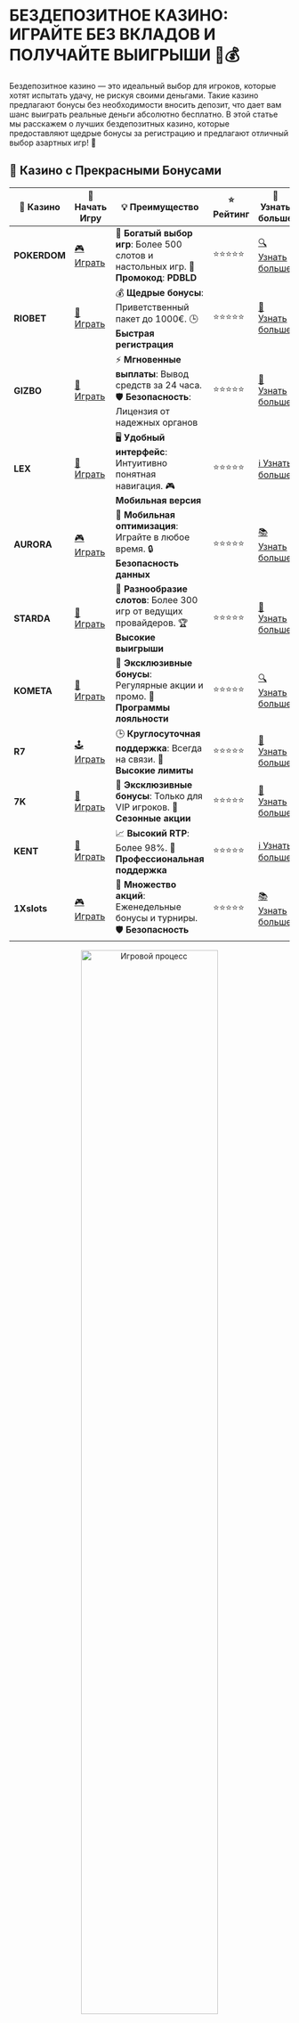# БЕЗДЕПОЗИТНОЕ КАЗИНО: ИГРАЙТЕ БЕЗ ВКЛАДОВ И ПОЛУЧАЙТЕ ВЫИГРЫШИ 🎰💰

Бездепозитное казино — это идеальный выбор для игроков, которые хотят испытать удачу, не рискуя своими деньгами. Такие казино предлагают бонусы без необходимости вносить депозит, что дает вам шанс выиграть реальные деньги абсолютно бесплатно. В этой статье мы расскажем о лучших бездепозитных казино, которые предоставляют щедрые бонусы за регистрацию и предлагают отличный выбор азартных игр! 🎯

## 🌟 Казино с Прекрасными Бонусами

| 🎲 **Казино** | 🔗 **Начать Игру** | 💡 **Преимущество** | ⭐ **Рейтинг** | 🔗 **Узнать больше** |
|--------------|---------------------|---------------------|----------------|----------------------|
| **POKERDOM**  | [🎮 Играть](https://brandplay.link/4k77v2yx) | 🎉 **Богатый выбор игр**: Более 500 слотов и настольных игр. 🎁 **Промокод**: **PDBLD** | ⭐⭐⭐⭐⭐ | [🔍 Узнать больше](https://brandplay.link/4k77v2yx) |
| **RIOBET**    | [🎰 Играть](https://brandplay.link/7xBLTPyj) | 💰 **Щедрые бонусы**: Приветственный пакет до 1000€. 🕒 **Быстрая регистрация** | ⭐⭐⭐⭐⭐ | [📖 Узнать больше](https://brandplay.link/7xBLTPyj) |
| **GIZBO**     | [🎲 Играть](https://brandplay.link/bprXw4YV) | ⚡ **Мгновенные выплаты**: Вывод средств за 24 часа. 🛡️ **Безопасность**: Лицензия от надежных органов | ⭐⭐⭐⭐⭐ | [📝 Узнать больше](https://brandplay.link/bprXw4YV) |
| **LEX**       | [🤑 Играть](https://brandplay.link/zW4hdDFV) | 🖥️ **Удобный интерфейс**: Интуитивно понятная навигация. 🎮 **Мобильная версия** | ⭐⭐⭐⭐⭐ | [ℹ️ Узнать больше](https://brandplay.link/zW4hdDFV) |
| **AURORA**    | [🎮 Играть](https://10trafic-stat2.com/click/668546556bcc6313411604bd/6766/13032/subaccount) | 📱 **Мобильная оптимизация**: Играйте в любое время. 🔒 **Безопасность данных** | ⭐⭐⭐⭐⭐ | [📚 Узнать больше](https://10trafic-stat2.com/click/668546556bcc6313411604bd/6766/13032/subaccount) |
| **STARDА**    | [🎯 Играть](https://brandplay.link/fB7xwRFL) | 🎰 **Разнообразие слотов**: Более 300 игр от ведущих провайдеров. 🏆 **Высокие выигрыши** | ⭐⭐⭐⭐⭐ | [🔎 Узнать больше](https://brandplay.link/fB7xwRFL) |
| **KOMETA**    | [🎰 Играть](https://brandplay.link/8ZymQJV8) | 🎁 **Эксклюзивные бонусы**: Регулярные акции и промо. 🔄 **Программы лояльности** | ⭐⭐⭐⭐⭐ | [🔍 Узнать больше](https://brandplay.link/8ZymQJV8) |
| **R7**        | [🕹️ Играть](https://brandplay.link/bMd3Yjsw) | 🕒 **Круглосуточная поддержка**: Всегда на связи. 💸 **Высокие лимиты** | ⭐⭐⭐⭐⭐ | [📖 Узнать больше](https://brandplay.link/bMd3Yjsw) |
| **7K**        | [🎲 Играть](https://brandplay.link/BvQyFShp) | 🌟 **Эксклюзивные бонусы**: Только для VIP игроков. 🎉 **Сезонные акции** | ⭐⭐⭐⭐⭐ | [📝 Узнать больше](https://brandplay.link/BvQyFShp) |
| **KENT**      | [🤑 Играть](https://brandplay.link/Fv2WP3js) | 📈 **Высокий RTP**: Более 98%. 💼 **Профессиональная поддержка** | ⭐⭐⭐⭐⭐ | [ℹ️ Узнать больше](https://brandplay.link/Fv2WP3js) |
| **1Xslots**   | [🎮 Играть](https://brandplay.link/hSB1khtr) | 🎉 **Множество акций**: Еженедельные бонусы и турниры. 🛡️ **Безопасность** | ⭐⭐⭐⭐⭐ | [📚 Узнать больше](https://brandplay.link/hSB1khtr) |

<div align="center"> <img src="https://i.pinimg.com/originals/1d/b3/25/1db325483acbe642c6d4e6fdd73a4988.gif" alt="Игровой процесс" width="70%"> </div>
---

## 🚀 Быстрые Выигрыши и Поддержка

| 🎲 **Казино** | 🔗 **Начать Игру** | 💡 **Преимущество** | ⭐ **Рейтинг** | 🔗 **Узнать больше** |
|--------------|---------------------|---------------------|----------------|----------------------|
| **GAMA**      | [🎯 Играть](https://brandplay.link/j6NMKsDz) | 🔍 **Интуитивный интерфейс**: Легкость использования. 🏅 **Престижные турниры** | ⭐⭐⭐⭐☆ | [🔎 Узнать больше](https://brandplay.link/j6NMKsDz) |
| **ONION**     | [🎰 Играть](https://brandplay.link/zBGRVpQ9) | 🤑 **Низкие ставки**: Идеально для начинающих. 🔄 **Быстрые выводы** | ⭐⭐⭐⭐☆ | [🔍 Узнать больше](https://brandplay.link/zBGRVpQ9) |
| **ЧЕМПИОН**   | [🕹️ Играть](https://temon-gter.cfd/go/lRq?p80412p304504pcc44t17455) | 🏅 **Лояльная программа**: Награды за активность. 🎁 **Ежемесячные бонусы** | ⭐⭐⭐⭐☆ | [📖 Узнать больше](https://temon-gter.cfd/go/lRq?p80412p304504pcc44t17455) |
| **VAVADA**    | [🎲 Играть](https://vavadapartner.pro/?promo=ea5c9275-6854-4505-94fc-95ab18221945-linkb2) | 🚀 **Быстрая регистрация**: Начните играть мгновенно. 🔐 **Безопасные транзакции** | ⭐⭐⭐⭐☆ | [📝 Узнать больше](https://vavadapartner.pro/?promo=ea5c9275-6854-4505-94fc-95ab18221945-linkb2) |
| **FRIENDS**   | [🤑 Играть](https://gofriends.kim/linkb2) | 🤝 **Социальные игры**: Играйте с друзьями. 🌐 **Мультиплатформенность** | ⭐⭐⭐⭐☆ | [ℹ️ Узнать больше](https://gofriends.kim/linkb2) |
| **1WIN**      | [🎮 Играть](https://brandplay.link/smXVpBbG) | 🏆 **Спортивные ставки**: Широкий выбор видов спорта. 💵 **Высокие коэффициенты** | ⭐⭐⭐⭐☆ | [📚 Узнать больше](https://brandplay.link/smXVpBbG) |
| **DRIP**      | [🎯 Играть](https://drp-ircp01.com/c07e6a3db) | 🌐 **Инновационные игры**: Новейшие игровые технологии. 🛡️ **Высокая безопасность** | ⭐⭐⭐⭐☆ | [🔎 Узнать больше](https://drp-ircp01.com/c07e6a3db) |
| **JOYCASINO** | [🎰 Играть](https://rpc30.call2me.pro/?/ru/registration?apkpop=0&partner=p24970p3291217pc98f) | 🎁 **Приятные бонусы**: Ежедневные акции и подарки. 🕹️ **Разнообразие игр** | ⭐⭐⭐⭐☆ | [🔍 Узнать больше](https://rpc30.call2me.pro/?/ru/registration?apkpop=0&partner=p24970p3291217pc98f) |
| **PLAYFORTUNA** | [🎮 Играть](https://fortunapromo.net/alt/playfortuna/registration?0dc4a9362a71feb7e3f165fb8e766f70) | 🎉 **Регулярные акции**: Бонусы, фриспины и многое другое. 🏅 **Турниры** | ⭐⭐⭐⭐☆ | [📚 Узнать больше](https://fortunapromo.net/alt/playfortuna/registration?0dc4a9362a71feb7e3f165fb8e766f70) |
| **SYKAA**     | [🤑 Играть](https://s-two-way.com/?source=linkb2&pid=30697) | 💸 **Доступные ставки**: Идеально для новичков. 🎁 **Щедрые бонусы** | ⭐⭐⭐⭐☆ | [🔍 Узнать больше](https://s-two-way.com/?source=linkb2&pid=30697) |

<div align="center"> <img src="https://i.pinimg.com/originals/1d/b3/25/1db325483acbe642c6d4e6fdd73a4988.gif" alt="Игровой процесс" width="70%"> </div>



![Бездепозитное казино](https://i.pinimg.com/originals/a9/29/6e/a9296ea1cf6a7c20a985e593451f0323.png)

## 1. ПОКЕРДОМ: БЕЗДЕПОЗИТНЫЙ БОНУС И ШИРОКИЙ ВЫБОР ИГР 🎲

Pokerdom — это одно из лучших казино для начинающих игроков, которое предлагает бездепозитные бонусы. Вам достаточно зарегистрироваться, чтобы получить шанс на бесплатные вращения или бонусы, которые можно использовать на реальную игру.

### Особенности:
- Лицензированное казино с честными выплатами.
- Бездепозитные бонусы для новых игроков.
- Множество слотов и настольных игр.
- Простой интерфейс и выгодные условия.

## 2. РИОБЕТ: БЕЗДЕПОЗИТНЫЙ БОНУС И ПРИВЛЕКАТЕЛЬНЫЕ УСЛОВИЯ 💰

Riobet — популярное онлайн-казино, которое радует своих пользователей бездепозитными бонусами. Это означает, что вы можете играть на реальные деньги, не делая никаких вкладов, а бонусы можно использовать для ставок на различные игры.

### Особенности:
- Лицензированное казино с прозрачными выплатами.
- Бездепозитный бонус при регистрации.
- Множество игр, включая слоты и рулетку.
- Простота вывода средств и быстрота транзакций.

## 3. АУРОРА КАЗИНО: БЕЗДЕПОЗИТНЫЕ БОНУСЫ НА СТАРТ 🌟

Aurora Casino предлагает своим пользователям бездепозитные бонусы, которые можно использовать для игры на реальные деньги. Это идеальный выбор для новичков, которые хотят испытать удачу без риска.

### Особенности:
- Лицензированное казино с высокой репутацией.
- Щедрые бездепозитные бонусы на старте.
- Простота регистрации и удобная платформа.
- Множество игр, включая популярные слоты.

## 4. КОМЕТА КАЗИНО: ИГРАЙТЕ БЕЗДЕПОЗИТНО С БОНУСАМИ 🚀

Kometa Casino предлагает привлекательные бездепозитные бонусы для новичков. Казино позволяет испытать удачу в различных играх без необходимости пополнять счет. Это отличный способ ознакомиться с казино и понять, подходит ли оно вам.

### Особенности:
- Лицензированное казино с прозрачными выплатами.
- Бездепозитные бонусы за регистрацию.
- Множество игр и удобный интерфейс.
- Простой процесс вывода средств.

## 5. 7К КАЗИНО: БЕЗДЕПОЗИТНЫЕ БОНУСЫ И ПРИВЛЕКАТЕЛЬНЫЕ УСЛОВИЯ 💸

7K Casino радует своих игроков бездепозитными бонусами, которые можно использовать для начала игры. Это удобная и выгодная возможность для тех, кто хочет испытать свои силы в казино без вложений.

### Особенности:
- Лицензированное казино с проверенными выплатами.
- Бездепозитные бонусы на регистрацию.
- Множество слотов и настольных игр.
- Удобная мобильная версия для игры на ходу.

## 6. 1X SLOTS: БЕЗДЕПОЗИТНЫЙ БОНУС И УДОБСТВО ИГРЫ 🎰

1X Slots предлагает бездепозитные бонусы, которые можно использовать на различных играх. Это казино дает игрокам шанс испытать удачу, не рискуя собственными средствами.

### Особенности:
- Лицензированное казино с честными выплатами.
- Бездепозитный бонус для новых игроков.
- Множество игр с реальными ставками.
- Простота вывода средств и поддержка различных валют.

## 7. ГАМА КАЗИНО: ИГРАЙТЕ БЕЗДЕПОЗИТНО И ПОЛУЧАЙТЕ ВЫИГРЫШИ 💎

Gama Casino предлагает уникальную возможность играть бездепозитно и выиграть реальные деньги. Вы можете начать игру, не вкладывая средства, и использовать бонусы для увеличения шансов на выигрыш.

### Особенности:
- Лицензированное казино с безопасными выплатами.
- Бездепозитные бонусы для новых игроков.
- Простота игры и понятный интерфейс.
- Множество слотов и настольных игр.

## 8. ВАВАДА КАЗИНО: БЕЗДЕПОЗИТНЫЕ БОНУСЫ И ШИРОКИЙ ВЫБОР ИГР 💰

Vavada Casino также радует игроков бездепозитными бонусами, которые позволяют начать играть без риска. Казино предлагает широкий выбор игр, от слотов до настольных игр, для максимального удовольствия.

### Особенности:
- Лицензированное казино с честными выплатами.
- Бездепозитный бонус и бесплатные вращения.
- Простота регистрации и быстрые выплаты.
- Удобная мобильная версия для игры на ходу.

## 9. ДРИП КАЗИНО: ЩЕДРЫЕ БОНУСЫ И УДОБНАЯ ПЛАТФОРМА 🎲

Drip Casino привлекает своих игроков щедрыми бездепозитными бонусами и удобной платформой для игры. Вы можете начать играть без вложений и пробовать разные игры на реальные деньги.

### Особенности:
- Лицензированное казино с прозрачными выплатами.
- Бездепозитные бонусы при регистрации.
- Простота вывода средств и многообразие игр.
- Возможность играть на мобильных устройствах.

## 10. РОКС КАЗИНО: БЕЗДЕПОЗИТНЫЕ БОНУСЫ И ИГРА НА РЕАЛЬНЫЕ ДЕНЬГИ 💎

Rox Casino предлагает игрокам бездепозитные бонусы, которые можно использовать для игры на реальные деньги. Казино отличается высоким уровнем безопасности и удобством в использовании.

### Особенности:
- Лицензированное казино с безопасными выплатами.
- Щедрые бездепозитные бонусы для новых игроков.
- Множество игр и быстрые выплаты.
- Легкость в использовании и простота регистрации.

## Заключение: Почему стоит выбирать бездепозитные казино?

Бездепозитные казино — это отличная возможность для новичков начать свою игровую карьеру без рисков и вложений. Вы можете попробовать различные игры, получить бонусы и при этом не беспокоиться о своих средствах. Бонусы, которые предлагаются без депозита, могут стать отличным стартом для увлекательной игры на реальные деньги.

🎯 **Совет:** Внимательно читайте условия использования бездепозитных бонусов, чтобы избежать неприятных сюрпризов и максимально эффективно использовать предоставленные возможности.

🎉 **Желаем удачи и крупных выигрышей! Пусть ваша удача будет с вами на каждом шагу!** 🍀
